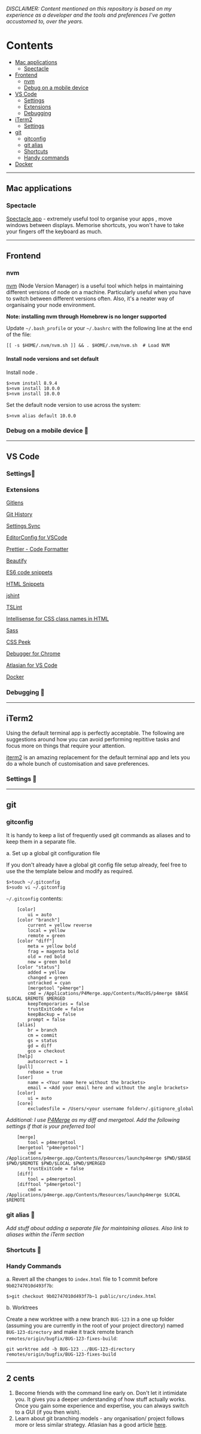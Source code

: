 *DISCLAIMER: Content mentioned on this repository is based on my experience as a developer and the tools and preferences I've gotten accustomed to, over the years.*

# Contents
- [Mac applications](#mac-applications)
    - [Spectacle](#spectacle)
- [Frontend](#frontend)
    - [nvm](#nvm)
    - [Debug on a mobile device](#debug-on-a-mobile-device)
- [VS Code](#vs-code)
    - [Settings](#settings)
    - [Extensions](#extensions)
    - [Debugging](#debugging)
- [iTerm2](#iTerm2)
    - [Settings](#iterm2-settings)
- [git](#git)
    - [gitconfig](#gitconfig)
    - [git alias](#git-alias)
    - [Shortcuts](#shortcuts)
    - [Handy commands](#handy-commands)
- [Docker](#docker)

---
## Mac applications
### Spectacle
[Spectacle app](https://www.spectacleapp.com/) - extremely useful tool to organise your apps , move windows between displays. Memorise shortcuts, you won't have to take your fingers off the keyboard as much. 

---

## Frontend
### nvm
[nvm](https://github.com/nvm-sh/nvm) (Node Version Manager) is a useful tool which helps in maintaining different versions of node on a machine. Particularly useful when you have to switch between different versions often. Also, it's a neater way of organisaing your node environment. 

**Note: installing nvm through Homebrew is no longer supported**

Update `~/.bash_profile` or your `~/.bashrc` with the following line at the end of the file:
```
[[ -s $HOME/.nvm/nvm.sh ]] && . $HOME/.nvm/nvm.sh  # Load NVM
```

#### Install node versions and set default

Install node . 
```
$>nvm install 8.9.4
$>nvm install 10.0.0
$>nvm install 10.0.0
```
Set the default node version to use across the system:
```
$>nvm alias default 10.0.0
```

### Debug on a mobile device 📝
---
## VS Code

### Settings📝

### Extensions
[Gitlens](https://marketplace.visualstudio.com/items?itemName=eamodio.gitlens)

[Git History](https://marketplace.visualstudio.com/items?itemName=donjayamanne.githistory)

[Settings Sync](https://marketplace.visualstudio.com/items?itemName=Shan.code-settings-sync)

[EditorConfig for VSCode](https://marketplace.visualstudio.com/items?itemName=EditorConfig.EditorConfig)

[Prettier - Code Formatter](https://marketplace.visualstudio.com/items?itemName=esbenp.prettier-vscode)

[Beautify](https://marketplace.visualstudio.com/items?itemName=HookyQR.beautify)

[ES6 code snippets](https://marketplace.visualstudio.com/items?itemName=xabikos.JavaScriptSnippets)

[HTML Snippets](https://marketplace.visualstudio.com/items?itemName=abusaidm.html-snippets)

[jshint](https://marketplace.visualstudio.com/items?itemName=dbaeumer.jshint)

[TSLint](https://marketplace.visualstudio.com/items?itemName=ms-vscode.vscode-typescript-tslint-plugin)

[Intellisense for CSS class names in HTML](https://marketplace.visualstudio.com/items?itemName=Zignd.html-css-class-completion)

[Sass](https://marketplace.visualstudio.com/items?itemName=robinbentley.sass-indented)

[CSS Peek](https://marketplace.visualstudio.com/items?itemName=pranaygp.vscode-css-peek)

[Debugger for Chrome](https://marketplace.visualstudio.com/items?itemName=msjsdiag.debugger-for-chrome)

[Atlasian for VS Code](https://marketplace.visualstudio.com/items?itemName=Atlassian.atlascode)

[Docker](https://marketplace.visualstudio.com/items?itemName=PeterJausovec.vscode-docker)

### Debugging 📝
---

## iTerm2
Using the default terminal app is perfectly acceptable. The following are suggestions around how you can avoid performing repititive tasks and focus more on things that require your attention. 

[iterm2](https://www.iterm2.com/) is an amazing replacement for the default terminal app and lets you do a whole bunch of customisation and save preferences. 

### Settings 📝
---

## git
### gitconfig 

It is handy to keep a list of frequently used git commands as aliases and to keep them in a separate file. 


a. Set up a global git configuration file


If you don't already have a global git config file setup already, feel free to use the the template below and modify as required. 
```
$>touch ~/.gitconfig
$>sudo vi ~/.gitconfig
```
`~/.gitconfig` contents:
```
    [color]
        ui = auto
    [color "branch"]
        current = yellow reverse
        local = yellow
        remote = green
    [color "diff"]
        meta = yellow bold
        frag = magenta bold
        old = red bold
        new = green bold
    [color "status"]
        added = yellow
        changed = green
        untracked = cyan
        [mergetool "p4merge"]
        cmd = /Applications/P4Merge.app/Contents/MacOS/p4merge $BASE $LOCAL $REMOTE $MERGED
        keepTemporaries = false
        trustExitCode = false
        keepBackup = false
        prompt = false
    [alias]
        br = branch
        cm = commit
        gs = status
        gd = diff
        gco = checkout
    [help]
        autocorrect = 1
    [pull]
        rebase = true
    [user]
        name = <Your name here without the brackets>
        email = <Add your email here and without the angle brackets>
    [color]
        ui = auto
    [core]
        excludesfile = /Users/<your username folder>/.gitignore_global
```

*Additional: I use [P4Merge](https://www.perforce.com/products/helix-core-apps/merge-diff-tool-p4merge) as my diff and mergetool. Add the following settings if that is your preferred tool*
```
    [merge]
        tool = p4mergetool
    [mergetool "p4mergetool"]
        cmd = /Applications/p4merge.app/Contents/Resources/launchp4merge $PWD/$BASE $PWD/$REMOTE $PWD/$LOCAL $PWD/$MERGED
        trustExitCode = false
    [diff]
        tool = p4mergetool
    [difftool "p4mergetool"]
        cmd = /Applications/p4merge.app/Contents/Resources/launchp4merge $LOCAL $REMOTE
```
### git alias 📝
*Add stuff about adding a separate file for maintaining aliases. Also link to aliases within the iTerm section*

### Shortcuts 📝

### Handy Commands
a. Revert all the changes to `index.html` file to 1 commit before `9b02747010d493f7b`:

```
$>git checkout 9b02747010d493f7b~1 public/src/index.html
```

b. Worktrees

Create a new worktree with a new branch `BUG-123` in a one up folder (assuming you are currently in the root of your project directory) named `BUG-123-directory` and make it track remote branch `remotes/origin/bugfix/BUG-123-fixes-build`:
```
git worktree add -b BUG-123 ../BUG-123-directory remotes/origin/bugfix/BUG-123-fixes-build
```
---
## 2 cents
1. Become friends with the command line early on. Don't let it intimidate you. It gives you a deeper understanding of how stuff actually works. Once you gain some experience and expertise, you can always switch to a GUI (if you then wish).
2. Learn about git branching models - any organisation/ project follows more or less similar strategy. Atlasian has a good article [here](https://www.atlassian.com/git/tutorials/comparing-workflows/gitflow-workflow).